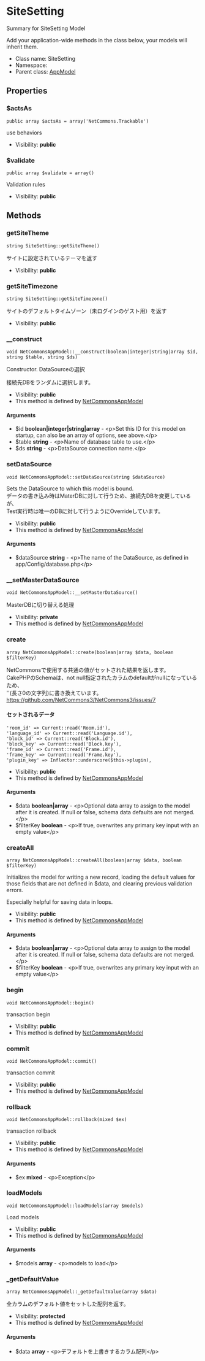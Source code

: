SiteSetting
===============

Summary for SiteSetting Model

Add your application-wide methods in the class below, your models
will inherit them.


* Class name: SiteSetting
* Namespace: 
* Parent class: [AppModel](AppModel.md)





Properties
----------


### $actsAs

    public array $actsAs = array('NetCommons.Trackable')

use behaviors



* Visibility: **public**


### $validate

    public array $validate = array()

Validation rules



* Visibility: **public**


Methods
-------


### getSiteTheme

    string SiteSetting::getSiteTheme()

サイトに設定されているテーマを返す



* Visibility: **public**




### getSiteTimezone

    string SiteSetting::getSiteTimezone()

サイトのデフォルトタイムゾーン（未ログインのゲスト用）を返す



* Visibility: **public**




### __construct

    void NetCommonsAppModel::__construct(boolean|integer|string|array $id, string $table, string $ds)

Constructor. DataSourceの選択

接続先DBをランダムに選択します。

* Visibility: **public**
* This method is defined by [NetCommonsAppModel](NetCommonsAppModel.md)


#### Arguments
* $id **boolean|integer|string|array** - &lt;p&gt;Set this ID for this model on startup,
can also be an array of options, see above.&lt;/p&gt;
* $table **string** - &lt;p&gt;Name of database table to use.&lt;/p&gt;
* $ds **string** - &lt;p&gt;DataSource connection name.&lt;/p&gt;



### setDataSource

    void NetCommonsAppModel::setDataSource(string $dataSource)

Sets the DataSource to which this model is bound.<br>
データの書き込み時はMaterDBに対して行うため、接続先DBを変更しているが、<br>
Test実行時は唯一のDBに対して行うようにOverrideしています。



* Visibility: **public**
* This method is defined by [NetCommonsAppModel](NetCommonsAppModel.md)


#### Arguments
* $dataSource **string** - &lt;p&gt;The name of the DataSource, as defined in app/Config/database.php&lt;/p&gt;



### __setMasterDataSource

    void NetCommonsAppModel::__setMasterDataSource()

MasterDBに切り替える処理



* Visibility: **private**
* This method is defined by [NetCommonsAppModel](NetCommonsAppModel.md)




### create

    array NetCommonsAppModel::create(boolean|array $data, boolean $filterKey)

NetCommonsで使用する共通の値がセットされた結果を返します。<br>
CakePHPのSchemaは、not null指定されたカラムのdefaultがnullになっているため、<br>
''(長さ0の文字列)に書き換えています。<br>
https://github.com/NetCommons3/NetCommons3/issues/7

#### セットされるデータ
```
'room_id' => Current::read('Room.id'),
'language_id' => Current::read('Language.id'),
'block_id' => Current::read('Block.id'),
'block_key' => Current::read('Block.key'),
'frame_id' => Current::read('Frame.id'),
'frame_key' => Current::read('Frame.key'),
'plugin_key' => Inflector::underscore($this->plugin),
```

* Visibility: **public**
* This method is defined by [NetCommonsAppModel](NetCommonsAppModel.md)


#### Arguments
* $data **boolean|array** - &lt;p&gt;Optional data array to assign to the model after it is created. If null or false,
  schema data defaults are not merged.&lt;/p&gt;
* $filterKey **boolean** - &lt;p&gt;If true, overwrites any primary key input with an empty value&lt;/p&gt;



### createAll

    array NetCommonsAppModel::createAll(boolean|array $data, boolean $filterKey)

Initializes the model for writing a new record, loading the default values
for those fields that are not defined in $data, and clearing previous validation errors.

Especially helpful for saving data in loops.

* Visibility: **public**
* This method is defined by [NetCommonsAppModel](NetCommonsAppModel.md)


#### Arguments
* $data **boolean|array** - &lt;p&gt;Optional data array to assign to the model after it is created. If null or false,
  schema data defaults are not merged.&lt;/p&gt;
* $filterKey **boolean** - &lt;p&gt;If true, overwrites any primary key input with an empty value&lt;/p&gt;



### begin

    void NetCommonsAppModel::begin()

transaction begin



* Visibility: **public**
* This method is defined by [NetCommonsAppModel](NetCommonsAppModel.md)




### commit

    void NetCommonsAppModel::commit()

transaction commit



* Visibility: **public**
* This method is defined by [NetCommonsAppModel](NetCommonsAppModel.md)




### rollback

    void NetCommonsAppModel::rollback(mixed $ex)

transaction rollback



* Visibility: **public**
* This method is defined by [NetCommonsAppModel](NetCommonsAppModel.md)


#### Arguments
* $ex **mixed** - &lt;p&gt;Exception&lt;/p&gt;



### loadModels

    void NetCommonsAppModel::loadModels(array $models)

Load models



* Visibility: **public**
* This method is defined by [NetCommonsAppModel](NetCommonsAppModel.md)


#### Arguments
* $models **array** - &lt;p&gt;models to load&lt;/p&gt;



### _getDefaultValue

    array NetCommonsAppModel::_getDefaultValue(array $data)

全カラムのデフォルト値をセットした配列を返す。



* Visibility: **protected**
* This method is defined by [NetCommonsAppModel](NetCommonsAppModel.md)


#### Arguments
* $data **array** - &lt;p&gt;デフォルトを上書きするカラム配列&lt;/p&gt;


